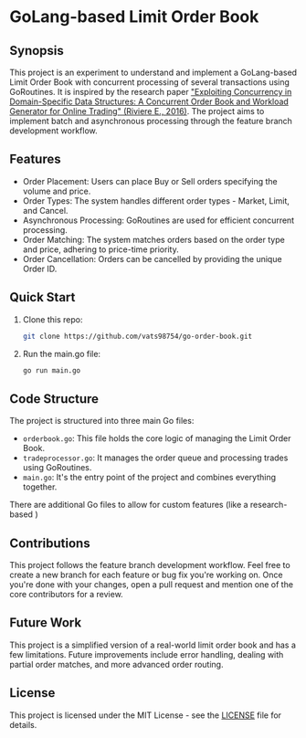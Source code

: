 # GoLang-based Limit Order Book

## Synopsis

This project is an experiment to understand and implement a GoLang-based Limit Order Book with concurrent processing of several transactions using GoRoutines. It is inspired by the research paper [&#34;Exploiting Concurrency in Domain-Specific Data Structures: A Concurrent Order Book and Workload Generator for Online Trading&#34; (Riviere E., 2016)](https://www.researchgate.net/publication/308086656_Exploiting_Concurrency_in_Domain-Specific_Data_Structures_A_Concurrent_Order_Book_and_Workload_Generator_for_Online_Trading). The project aims to implement batch and asynchronous processing through the feature branch development workflow.

## Features

- Order Placement: Users can place Buy or Sell orders specifying the volume and price.
- Order Types: The system handles different order types - Market, Limit, and Cancel.
- Asynchronous Processing: GoRoutines are used for efficient concurrent processing.
- Order Matching: The system matches orders based on the order type and price, adhering to price-time priority.
- Order Cancellation: Orders can be cancelled by providing the unique Order ID.

## Quick Start

1. Clone this repo:
   ```bash
   git clone https://github.com/vats98754/go-order-book.git
   ```
2. Run the main.go file:
   ```bash
   go run main.go
   ```

## Code Structure

The project is structured into three main Go files:

- `orderbook.go`: This file holds the core logic of managing the Limit Order Book.
- `tradeprocessor.go`: It manages the order queue and processing trades using GoRoutines.
- `main.go`: It's the entry point of the project and combines everything together.

There are additional Go files to allow for custom features (like a research-based )

## Contributions

This project follows the feature branch development workflow. Feel free to create a new branch for each feature or bug fix you're working on. Once you're done with your changes, open a pull request and mention one of the core contributors for a review.

## Future Work

This project is a simplified version of a real-world limit order book and has a few limitations. Future improvements include error handling, dealing with partial order matches, and more advanced order routing.

## License

This project is licensed under the MIT License - see the [LICENSE](LICENSE) file for details.
